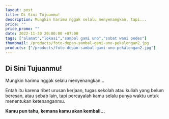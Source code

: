 ```yaml
---
layout: post
title: Di Sini Tujuanmu!
description: Mungkin harimu nggak selalu menyenangkan, tapi...
price: ""
price_promo: ""
date: 2022-11-30 20:00:00 +07:00
tags: ["alamat","lokasi","sambal gami uno","sobat wani pedes"]
thumbnail: /products/foto-depan-sambal-gami-uno-pekalongan2.jpg
products: ["/products/foto-depan-sambal-gami-uno-pekalongan2.jpg"]
---
```


## Di Sini Tujuanmu! ##

Mungkin harimu nggak selalu menyenangkan...

Entah itu karena ribet urusan kerjaan, tugas sekolah atau kuliah yang belum beresan, atau sebab lain, tapi percayalah kamu selalu punya waktu untuk menentukan ketenanganmu.

**Kamu pun tahu, kemana kamu akan kembali...**
